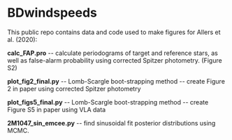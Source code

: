 # BDwindspeeds

This public repo contains data and code used to make figures for Allers et al. (2020):



**calc_FAP.pro**	      -- calculate periodograms of target and reference stars, as well as false-alarm
                       probability using corrected Spitzer photometry. (Figure S2)  
                       
**plot_fig2_final.py**	-- Lomb-Scargle boot-strapping method -- create Figure 2 in paper using corrected Spitzer photometry   

**plot_figs5_final.py** -- Lomb-Scargle boot-strapping method -- create Figure S5 in paper using VLA data   

**2M1047_sin_emcee.py** -- find sinusoidal fit posterior distributions using MCMC.
